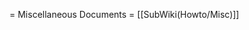 <!-- Name: Howto/Misc -->
<!-- Version: 1 -->
<!-- Last-Modified: 2006/03/29 00:42:21 -->
<!-- Author: demian -->
= Miscellaneous Documents = 
[[SubWiki(Howto/Misc)]]
